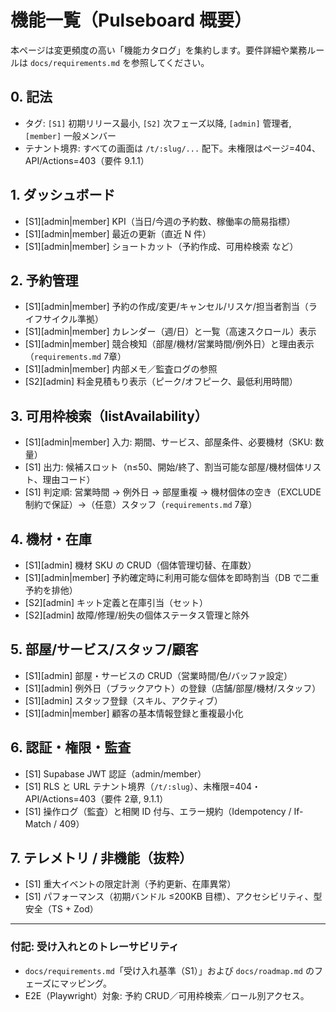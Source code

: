 # 機能一覧（Pulseboard 概要）

本ページは変更頻度の高い「機能カタログ」を集約します。要件詳細や業務ルールは `docs/requirements.md` を参照してください。

## 0. 記法

- タグ: `[S1]` 初期リリース最小, `[S2]` 次フェーズ以降, `[admin]` 管理者, `[member]` 一般メンバー
- テナント境界: すべての画面は `/t/:slug/...` 配下。未権限はページ=404、API/Actions=403（要件 9.1.1）

## 1. ダッシュボード

- [S1][admin|member] KPI（当日/今週の予約数、稼働率の簡易指標）
- [S1][admin|member] 最近の更新（直近 N 件）
- [S1][admin|member] ショートカット（予約作成、可用枠検索 など）

## 2. 予約管理

- [S1][admin|member] 予約の作成/変更/キャンセル/リスケ/担当者割当（ライフサイクル準拠）
- [S1][admin|member] カレンダー（週/日）と一覧（高速スクロール）表示
- [S1][admin|member] 競合検知（部屋/機材/営業時間/例外日）と理由表示（`requirements.md` 7章）
- [S1][admin|member] 内部メモ／監査ログの参照
- [S2][admin] 料金見積もり表示（ピーク/オフピーク、最低利用時間）

## 3. 可用枠検索（listAvailability）

- [S1][admin|member] 入力: 期間、サービス、部屋条件、必要機材（SKU: 数量）
- [S1] 出力: 候補スロット（n≤50、開始/終了、割当可能な部屋/機材個体リスト、理由コード）
- [S1] 判定順: 営業時間 → 例外日 → 部屋重複 → 機材個体の空き（EXCLUDE 制約で保証）→（任意）スタッフ（`requirements.md` 7章）

## 4. 機材・在庫

- [S1][admin] 機材 SKU の CRUD（個体管理切替、在庫数）
- [S1][admin|member] 予約確定時に利用可能な個体を即時割当（DB で二重予約を排他）
- [S2][admin] キット定義と在庫引当（セット）
- [S2][admin] 故障/修理/紛失の個体ステータス管理と除外

## 5. 部屋/サービス/スタッフ/顧客

- [S1][admin] 部屋・サービスの CRUD（営業時間/色/バッファ設定）
- [S1][admin] 例外日（ブラックアウト）の登録（店舗/部屋/機材/スタッフ）
- [S1][admin] スタッフ登録（スキル、アクティブ）
- [S1][admin|member] 顧客の基本情報登録と重複最小化

## 6. 認証・権限・監査

- [S1] Supabase JWT 認証（admin/member）
- [S1] RLS と URL テナント境界（`/t/:slug`）、未権限=404・API/Actions=403（要件 2章, 9.1.1）
- [S1] 操作ログ（監査）と相関 ID 付与、エラー規約（Idempotency / If-Match / 409）

## 7. テレメトリ / 非機能（抜粋）

- [S1] 重大イベントの限定計測（予約更新、在庫異常）
- [S1] パフォーマンス（初期バンドル ≤200KB 目標）、アクセシビリティ、型安全（TS + Zod）

---

### 付記: 受け入れとのトレーサビリティ

- `docs/requirements.md`「受け入れ基準（S1）」および `docs/roadmap.md` のフェーズにマッピング。
- E2E（Playwright）対象: 予約 CRUD／可用枠検索／ロール別アクセス。
